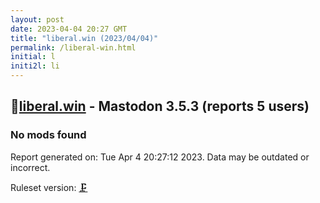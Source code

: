 ```yaml
---
layout: post
date: 2023-04-04 20:27 GMT
title: "liberal.win (2023/04/04)"
permalink: /liberal-win.html
initial: l
initi2l: li
---
```


## 🐘[liberal.win](https://liberal.win) - Mastodon 3.5.3 (reports 5 users)

### No mods found

Report generated on: Tue Apr  4 20:27:12 2023. Data may be outdated or incorrect.

Ruleset version: [🗜](/version-clamp)
